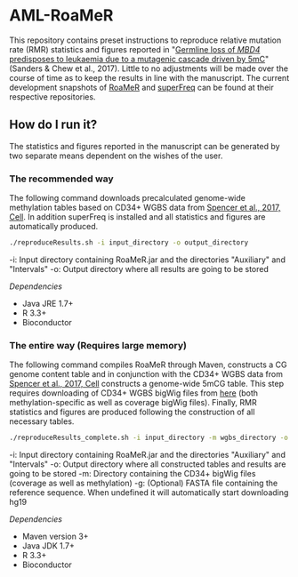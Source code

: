 # AML-RoaMeR

This repository contains preset instructions to reproduce relative mutation rate (RMR) statistics and figures reported in "[Germline loss of *MBD4* predisposes to leukaemia due to a mutagenic cascade driven by 5mC](https://www.biorxiv.org/)" (Sanders & Chew et al., 2017). Little to no adjustments will be made over the course of time as to keep the results in line with the manuscript. The current development snapshots of [RoaMeR](https://github.com/MathijsSanders/RoaMeR) and [superFreq](https://github.com/ChristofferFlensburg/superFreq) can be found at their respective repositories. 

## How do I run it?

The statistics and figures reported in the manuscript can be generated by two separate means dependent on the wishes of the user.

### The recommended way

The following command downloads precalculated genome-wide methylation tables based on CD34+ WGBS data from [Spencer et al., 2017, Cell](http://www.cell.com/cell/fulltext/S0092-8674(17)30106-X). In addition superFreq is installed and all statistics and figures are automatically produced.

```bash
./reproduceResults.sh -i input_directory -o output_directory
```

-i: Input directory containing RoaMeR.jar and the directories "Auxiliary" and "Intervals"
-o: Output directory where all results are going to be stored

*Dependencies*

- Java JRE 1.7+
- R 3.3+
- Bioconductor

### The entire way (Requires large memory)

The following command compiles RoaMeR through Maven, constructs a CG genome content table and in conjunction with the CD34+ WGBS data from [Spencer et al., 2017, Cell](http://www.cell.com/cell/fulltext/S0092-8674(17)30106-X) constructs a genome-wide 5mCG table. This step requires downloading of CD34+ WGBS bigWig files from [here](https://wustl.app.box.com/s/6fvifntz6golh4vu52epkfqxeyd0vqmk/folder/11145725870) (both methylation-specific as well as coverage bigWig files). Finally, RMR statistics and figures are produced following the construction of all necessary tables. 

```bash
./reproduceResults_complete.sh -i input_directory -m wgbs_directory -o output_directory [-g reference_genome]
```

-i: Input directory containing RoaMeR.jar and the directories "Auxiliary" and "Intervals"
-o: Output directory where all constructed tables and results are going to be stored
-m: Directory containing the CD34+ bigWig files (coverage as well as methylation)
-g: (Optional) FASTA file containing the reference sequence. When undefined it will automatically start downloading hg19

*Dependencies*
- Maven version 3+
- Java JDK 1.7+
- R 3.3+
- Bioconductor
